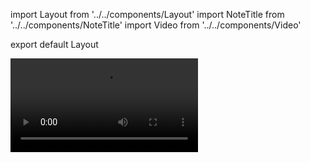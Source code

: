 import Layout from '../../components/Layout'
import NoteTitle from '../../components/NoteTitle'
import Video from '../../components/Video'

export default Layout

<NoteTitle date="2016-01-05" title="Skip Tracer" />

<Video src="https://www.youtube.com/embed/BhHTWA6wjvk" />
